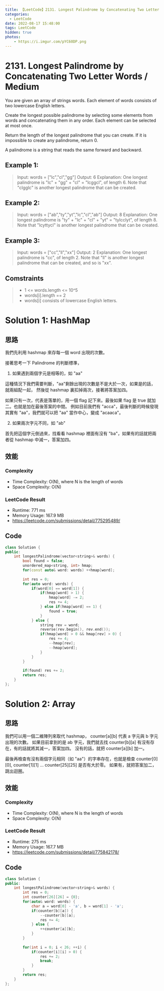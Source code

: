 ```yaml
---
title: 【LeetCode】2131. Longest Palindrome by Concatenating Two Letter Words 解題報告
categories:
  - LeetCode
date: 2022-08-17 15:48:00
tags: LeetCode
hidden: true
photos:
    - https://i.imgur.com/pYC60DP.png
---
```

 
# 2131. Longest Palindrome by Concatenating Two Letter Words / Medium

You are given an array of strings words. Each element of words consists of two lowercase English letters.

Create the longest possible palindrome by selecting some elements from words and concatenating them in any order. Each element can be selected at most once.

Return the length of the longest palindrome that you can create. If it is impossible to create any palindrome, return 0.

A palindrome is a string that reads the same forward and backward.

<!-- more --> 

## Example 1:
> Input: words = ["lc","cl","gg"]
> Output: 6
> Explanation: One longest palindrome is "lc" + "gg" + "cl" = "lcggcl", of length 6.
> Note that "clgglc" is another longest palindrome that can be created.

## Example 2:
> Input: words = ["ab","ty","yt","lc","cl","ab"]
> Output: 8
> Explanation: One longest palindrome is "ty" + "lc" + "cl" + "yt" = "tylcclyt", of length 8.
> Note that "lcyttycl" is another longest palindrome that can be created.

## Example 3:
> Input: words = ["cc","ll","xx"]
> Output: 2
> Explanation: One longest palindrome is "cc", of length 2.
> Note that "ll" is another longest palindrome that can be created, and so is "xx".

## Comstraints
> - 1 <= words.length <= 10^5
> - words[i].length == 2
> - words[i] consists of lowercase English letters.

# Solution 1: HashMap
## 思路

我們先利用 hashmap 來存每一個 word 出現的次數。

接著思考一下 Palindrome 的判斷標準，

1. 如果遇到兩個字元是相等的，如 "aa"

這種情況下我們需要判斷，"aa"剩餘出現的次數是不是大於一次，如果是的話，就兩組配一起，
然後從 hashmap 裏扣掉兩次，接著將答案加四。

如果只有一次，代表是落單的，用一個 flag 記下來。最後如果 flag 是 true 就加二。也就是加在最後答案的中間。
例如目前我們有 "acca"，最後判斷的時候發現其實有 "aa"，我們就可以把 "aa" 當作中心，變成 "acaaca"。

2. 如果兩次字元不同，如 "ab"

首先把這個字元倒過來，找看看 hashmap 裡面有沒有 "ba"，如果有的話就把兩者從 hashmap 中減一，答案加四。


## 效能

### Complexity 
- Time Complexity: O(N), where N is the length of words
- Space Complexity: O(N)

### LeetCode Result

- Runtime: 771 ms
- Memory Usage: 167.9 MB 
- https://leetcode.com/submissions/detail/775295489/

## Code
```cpp
class Solution {
public:
    int longestPalindrome(vector<string>& words) {
        bool found = false;
        unordered_map<string, int> hmap;
        for(const auto& word: words) ++hmap[word];
        
        int res = 0;
        for(auto word: words) {
            if(word[0] == word[1]) {
                if(hmap[word] > 1) {
                    hmap[word] -= 2;
                    res += 4;
                } else if(hmap[word] == 1) {
                    found = true;
                }
            } else {
                string rev = word;
                reverse(rev.begin(), rev.end());
                if(hmap[word] > 0 && hmap[rev] > 0) {
                    res += 4;
                    --hmap[rev];
                    --hmap[word];
                } 
            }
        }
        
        if(found) res += 2;
        return res;
    }
};
```

# Solution 2: Array
## 思路

我們可以用一個二維陣列來取代 hashmap，
counter[a][b] 代表 a 字元與 b 字元出現的次數。
如果目前拿到的是 ab 字元，我們就去找 counter[b][a] 有沒有存在，有的話就將其減一，答案加四。
沒有的話，就把 counter[a][b] 加一。

最後再檢查有沒有兩個字元相同（如 "aa"）的字串存在，也就是檢查 counter[0][0], counter[1][1] ... counter[25][25] 是否有大於零。
如果有，就把答案加二，跳出迴圈。

## 效能

### Complexity 
- Time Complexity: O(N), where N is the length of words
- Space Complexity: O(N)

### LeetCode Result

- Runtime: 275 ms
- Memory Usage: 167.7 MB 
- https://leetcode.com/submissions/detail/775842178/

## Code
```cpp
class Solution {
public:
    int longestPalindrome(vector<string>& words) {
        int res = 0;
        int counter[26][26] = {0};
        for(auto& word: words) {
            char a = word[0] - 'a', b = word[1] - 'a';
            if(counter[b][a]) {
                --counter[b][a]; 
                res += 4;
            } else {
                ++counter[a][b];
            }
        }
        
        for(int i = 0; i < 26; ++i) {
            if(counter[i][i] > 0) {
                res += 2;
                break;
            }
        }
        return res;
    }
};
```